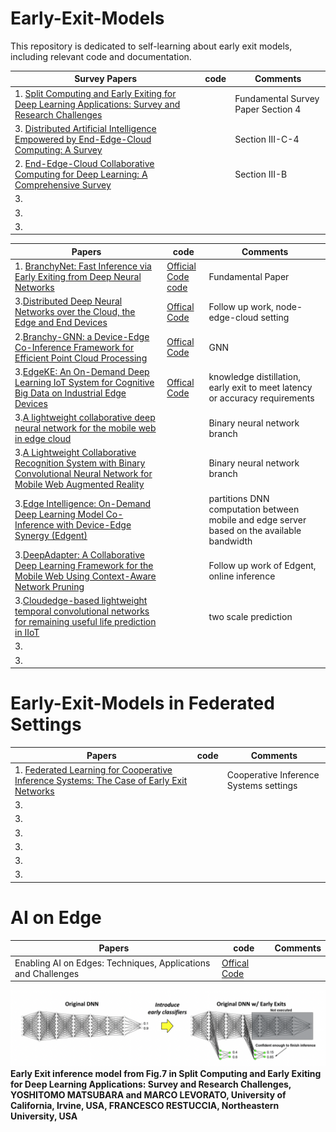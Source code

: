 # Early-Exit-Models
 This repository is dedicated to self-learning about early exit models, including relevant code and documentation.  

| Survey Papers    | code              | Comments    |
|-------------|-------------------------|-------------|
| 1. [Split Computing and Early Exiting for Deep Learning Applications: Survey and Research Challenges](https://dl.acm.org/doi/pdf/10.1145/3527155) |       | Fundamental Survey Paper Section 4|
| 3. [Distributed Artificial Intelligence Empowered by End-Edge-Cloud Computing: A Survey](https://ieeexplore.ieee.org/stamp/stamp.jsp?tp=&arnumber=9933792)||Section III-C-4|
| 2. [End-Edge-Cloud Collaborative Computing for Deep Learning: A Comprehensive Survey](https://ieeexplore.ieee.org/stamp/stamp.jsp?tp=&arnumber=10508191)|  | Section III-B|
| 3.[]() |  | |
| 3.[]() |  | |
| 3.[]() |  | |


| Papers   | code               | Comments   |
|-------------|-------------------------|-------------|
| 1. [BranchyNet: Fast Inference via Early Exiting from Deep Neural Networks](https://arxiv.org/abs/1709.01686)| [Official Code](https://gitlab.com/kunglab/branchynet)<br>[code](https://github.com/gorakraj/earlyexit_onnx/tree/master/Networks/6.%20BranchyNet)      | Fundamental  Paper |
| 3.[Distributed Deep Neural Networks over the Cloud, the Edge and End Devices](https://ieeexplore.ieee.org/stamp/stamp.jsp?tp=&arnumber=7979979) | [Offical Code](https://github.com/kunglab/ddnn) | Follow up work, node-edge-cloud setting|
| 2.[Branchy-GNN: a Device-Edge Co-Inference Framework for Efficient Point Cloud Processing](https://arxiv.org/abs/2011.02422) | [Offical Code](https://github.com/shaojiawei07/Branchy-GNN) | GNN|
| 3.[EdgeKE: An On-Demand Deep Learning IoT System for Cognitive Big Data on Industrial Edge Devices](https://ieeexplore.ieee.org/stamp/stamp.jsp?tp=&arnumber=9294146) | [Offical Code](https://github.com/fangvv/EdgeKE) | knowledge distillation, early exit to meet latency or accuracy requirements|
| 3.[A lightweight collaborative deep neural network for the mobile web in edge cloud](https://ieeexplore.ieee.org/stamp/stamp.jsp?tp=&arnumber=9286558) | []() | Binary neural network branch |
| 3.[A Lightweight Collaborative Recognition System with Binary Convolutional Neural Network for Mobile Web Augmented Reality](https://ieeexplore.ieee.org/stamp/stamp.jsp?tp=&arnumber=8884895) | []() | Binary neural network branch |
| 3.[Edge Intelligence: On-Demand Deep Learning Model Co-Inference with Device-Edge Synergy (Edgent)](https://arxiv.org/pdf/1806.07840) | []() | partitions DNN computation between mobile and edge server based on the available bandwidth|
| 3.[DeepAdapter: A Collaborative Deep Learning Framework for the Mobile Web Using Context-Aware Network Pruning](https://ieeexplore.ieee.org/stamp/stamp.jsp?tp=&arnumber=9155379) | []() | Follow up work of Edgent, online inference|
| 3.[Cloudedge-based lightweight temporal convolutional networks for remaining useful life prediction in IIoT](https://ieeexplore.ieee.org/stamp/stamp.jsp?tp=&arnumber=9137209) | []() | two scale prediction |
| 3.[]() | []() | |
| 3.[]() | []() | |

# Early-Exit-Models in Federated Settings

| Papers   | code               | Comments    |
|-------------|-------------------------|-------------|
| 1. [Federated Learning for Cooperative Inference Systems: The Case of Early Exit Networks](https://arxiv.org/abs/2405.04249) |       | Cooperative Inference Systems settings |
| 3.[]() | []() | |
| 3.[]() | []() | |
| 3.[]() | []() | |
| 3.[]() | []() | |
| 3.[]() | []() | |
| 3.[]() | []() | |


# AI on Edge
| Papers   | code               | Comments    |
|-------------|-------------------------|-------------|
| Enabling AI on Edges: Techniques, Applications and Challenges | [Offical Code](https://github.com/wangxb96/Awesome-AI-on-the-Edge) | |


![Early Exit --- Fig. 7 in 1st survey paper](Y_Matsubara_et_al.png)
**Early Exit inference model from Fig.7 in Split Computing and Early Exiting for Deep Learning Applications: Survey and Research Challenges, YOSHITOMO MATSUBARA and MARCO LEVORATO, University of California, Irvine, USA, FRANCESCO RESTUCCIA, Northeastern University, USA**
